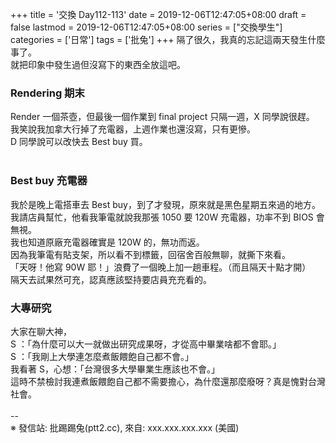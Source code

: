 +++
title = '交換 Day112-113'
date = 2019-12-06T12:47:05+08:00
draft = false
lastmod = 2019-12-06T12:47:05+08:00
series = ["交換學生"]
categories = ['日常']
tags = ['批兔']
+++
隔了很久，我真的忘記這兩天發生什麼事了。<br>
就把印象中發生過但沒寫下的東西全放這吧。<br>

### Rendering 期末 
Render 一個茶壺，但最後一個作業到 final project 只隔一週，X 同學說很趕。<br>
我笑說我加拿大行掉了充電器，上週作業也還沒寫，只有更慘。<br>
D 同學說可以改快去 Best buy 買。<br>
<br>
### Best buy 充電器 
我於是晚上電搭車去 Best buy，到了才發現，原來就是黑色星期五來過的地方。<br>
我請店員幫忙，他看我筆電就說我那張 1050 要 120W 充電器，功率不到 BIOS 會無視。<br>
我也知道原廠充電器確實是 120W 的，無功而返。<br>
因為我筆電有貼支架，所以看不到標籤，回宿舍百般無聊，就撕下來看。<br>
「天呀！他寫 90W 耶！」浪費了一個晚上加一趟車程。（而且隔天十點才開）<br>
隔天去試果然可充，認真應該堅持要店員充充看的。<br>

### 大專研究 
大家在聊大神，<br>
S ：「為什麼可以大一就做出研究成果呀，才從高中畢業啥都不會耶。」<br>
S ：「我剛上大學連怎麼煮飯餵飽自己都不會。」<br>
我看著 S，心想：「台灣很多大學畢業生應該也不會。」<br>
這時不禁檢討我連煮飯餵飽自己都不需要擔心，為什麼還那麼廢呀？真是愧對台灣社會。<br>
<br>
--<br>
※ 發信站: 批踢踢兔(ptt2.cc), 來自: xxx.xxx.xxx.xxx (美國)<br>
